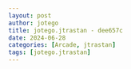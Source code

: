 ```yaml
---
layout: post
author: jotego
title: jotego.jtrastan - dee657c
date: 2024-06-28
categories: [Arcade, jtrastan]
tags: [jotego.jtrastan]
---
```


